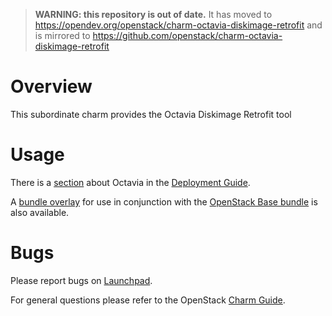 > **WARNING: this repository is out of date.** It has moved to
> https://opendev.org/openstack/charm-octavia-diskimage-retrofit and is mirrored to
> https://github.com/openstack/charm-octavia-diskimage-retrofit

# Overview

This subordinate charm provides the Octavia Diskimage Retrofit tool

# Usage

There is a [section](https://docs.openstack.org/project-deploy-guide/charm-deployment-guide/latest/app-octavia.html) about Octavia in the [Deployment Guide](https://docs.openstack.org/project-deploy-guide/charm-deployment-guide/latest/).

A [bundle overlay](https://github.com/openstack-charmers/openstack-bundles/blob/master/stable/overlays/loadbalancer-octavia.yaml) for use in conjunction with the [OpenStack Base bundle](https://jujucharms.com/openstack-base/) is also available.

# Bugs

Please report bugs on [Launchpad](https://bugs.launchpad.net/charm-octavia-diskimage-retrofit/+filebug).

For general questions please refer to the OpenStack [Charm Guide](https://docs.openstack.org/charm-guide/latest/).
